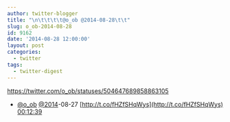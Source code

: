 ```yaml
---
author: twitter-blogger
title: "\n\t\t\t\t@o_ob @2014-08-28\t\t"
slug: o_ob-2014-08-28
id: 9162
date: '2014-08-28 12:00:00'
layout: post
categories:
  - twitter
tags:
  - twitter-digest
---
```


https://twitter.com/o_ob/statuses/504647689858863105  

*   [@o_ob](https://twitter.com/o_ob) [@2014](https://twitter.com/2014)-08-27 [http://t.co/fHZfSHqWys](http://t.co/fHZfSHqWys) [00:12:39](https://twitter.com/o_ob/statuses/504647689858863105)